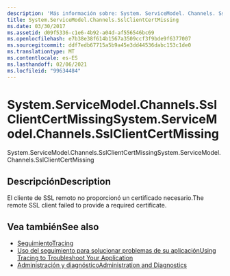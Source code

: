 ```yaml
---
description: 'Más información sobre: System. ServiceModel. Channels. SslClientCertMissing'
title: System.ServiceModel.Channels.SslClientCertMissing
ms.date: 03/30/2017
ms.assetid: d09f5336-c1e6-4b92-a04d-af556546bc69
ms.openlocfilehash: e7b38e38f614b1567a3509ccf3f9bde9f6377007
ms.sourcegitcommit: ddf7edb67715a5b9a45e3dd44536dabc153c1de0
ms.translationtype: MT
ms.contentlocale: es-ES
ms.lasthandoff: 02/06/2021
ms.locfileid: "99634484"
---
```

# <a name="systemservicemodelchannelssslclientcertmissing"></a><span data-ttu-id="05326-103">System.ServiceModel.Channels.SslClientCertMissing</span><span class="sxs-lookup"><span data-stu-id="05326-103">System.ServiceModel.Channels.SslClientCertMissing</span></span>

<span data-ttu-id="05326-104">System.ServiceModel.Channels.SslClientCertMissing</span><span class="sxs-lookup"><span data-stu-id="05326-104">System.ServiceModel.Channels.SslClientCertMissing</span></span>  
  
## <a name="description"></a><span data-ttu-id="05326-105">Descripción</span><span class="sxs-lookup"><span data-stu-id="05326-105">Description</span></span>  

 <span data-ttu-id="05326-106">El cliente de SSL remoto no proporcionó un certificado necesario.</span><span class="sxs-lookup"><span data-stu-id="05326-106">The remote SSL client failed to provide a required certificate.</span></span>  
  
## <a name="see-also"></a><span data-ttu-id="05326-107">Vea también</span><span class="sxs-lookup"><span data-stu-id="05326-107">See also</span></span>

- [<span data-ttu-id="05326-108">Seguimiento</span><span class="sxs-lookup"><span data-stu-id="05326-108">Tracing</span></span>](index.md)
- [<span data-ttu-id="05326-109">Uso del seguimiento para solucionar problemas de su aplicación</span><span class="sxs-lookup"><span data-stu-id="05326-109">Using Tracing to Troubleshoot Your Application</span></span>](using-tracing-to-troubleshoot-your-application.md)
- [<span data-ttu-id="05326-110">Administración y diagnóstico</span><span class="sxs-lookup"><span data-stu-id="05326-110">Administration and Diagnostics</span></span>](../index.md)
